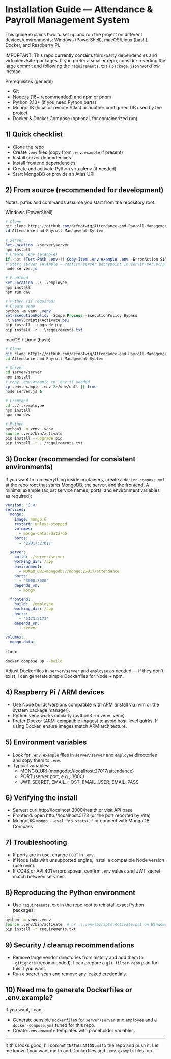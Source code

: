 # Installation Guide — Attendance & Payroll Management System

This guide explains how to set up and run the project on different devices/environments: Windows (PowerShell), macOS/Linux (bash), Docker, and Raspberry Pi.

IMPORTANT: This repo currently contains third-party dependencies and virtualenv/site-packages. If you prefer a smaller repo, consider reverting the large commit and following the `requirements.txt` / `package.json` workflow instead.

Prerequisites (general)
- Git
- Node.js (16+ recommended) and npm or pnpm
- Python 3.10+ (if you need Python parts)
- MongoDB (local or remote Atlas) or another configured DB used by the project
- Docker & Docker Compose (optional, for containerized run)


## 1) Quick checklist
- Clone the repo
- Create `.env` files (copy from `.env.example` if present)
- Install server dependencies
- Install frontend dependencies
- Create and activate Python virtualenv (if needed)
- Start MongoDB or provide an Atlas URI


## 2) From source (recommended for development)

Notes: paths and commands assume you start from the repository root.

Windows (PowerShell)

```powershell
# Clone
git clone https://github.com/defnotwig/Attendance-and-Payroll-Management-System.git
cd Attendance-and-Payroll-Management-System

# Server
Set-Location .\server\server
npm install
# Create .env (example)
if(-not (Test-Path .env)){ Copy-Item .env.example .env -ErrorAction SilentlyContinue }
# Start server (example — confirm server entrypoint in server/server/package.json or server.js)
node server.js

# Frontend
Set-Location ..\..\employee
npm install
npm run dev

# Python (if required)
# Create venv
python -m venv .venv
Set-ExecutionPolicy -Scope Process -ExecutionPolicy Bypass
.\.venv\Scripts\Activate.ps1
pip install --upgrade pip
pip install -r ..\requirements.txt
```

macOS / Linux (bash)

```bash
# Clone
git clone https://github.com/defnotwig/Attendance-and-Payroll-Management-System.git
cd Attendance-and-Payroll-Management-System

# Server
cd server/server
npm install
# copy .env.example to .env if needed
cp .env.example .env 2>/dev/null || true
node server.js &

# Frontend
cd ../../employee
npm install
npm run dev

# Python
python3 -m venv .venv
source .venv/bin/activate
pip install --upgrade pip
pip install -r ../requirements.txt
```


## 3) Docker (recommended for consistent environments)

If you want to run everything inside containers, create a `docker-compose.yml` at the repo root that starts MongoDB, the server, and the frontend. A minimal example (adjust service names, ports, and environment variables as required):

```yaml
version: '3.8'
services:
  mongo:
    image: mongo:6
    restart: unless-stopped
    volumes:
      - mongo-data:/data/db
    ports:
      - '27017:27017'

  server:
    build: ./server/server
    working_dir: /app
    environment:
      - MONGO_URI=mongodb://mongo:27017/attendance
    ports:
      - '3000:3000'
    depends_on:
      - mongo

  frontend:
    build: ./employee
    working_dir: /app
    ports:
      - '5173:5173'
    depends_on:
      - server

volumes:
  mongo-data:
```

Then:

```bash
docker compose up --build
```

Adjust Dockerfiles in `server/server` and `employee` as needed — if they don't exist, I can generate simple Dockerfiles for Node + npm.


## 4) Raspberry Pi / ARM devices

- Use Node builds/versions compatible with ARM (install via nvm or the system package manager).
- Python venv works similarly (python3 -m venv .venv).
- Prefer Docker (ARM-compatible images) to avoid host-level quirks. If using Docker, ensure images match ARM architecture.


## 5) Environment variables
- Look for `.env.example` files in `server/server` and `employee` directories and copy them to `.env`.
- Typical variables:
  - MONGO_URI (mongodb://localhost:27017/attendance)
  - PORT (server port, e.g., 3000)
  - JWT_SECRET, EMAIL_HOST, EMAIL_USER, EMAIL_PASS


## 6) Verifying the install
- Server: curl http://localhost:3000/health or visit API base
- Frontend: open http://localhost:5173 (or the port reported by Vite)
- MongoDB: `mongo --eval "db.stats()"` or connect with MongoDB Compass


## 7) Troubleshooting
- If ports are in use, change `PORT` in `.env`.
- If Node fails with unsupported engine, install a compatible Node version (use nvm).
- If CORS or API 401 errors appear, confirm `.env` values and JWT secret match between services.


## 8) Reproducing the Python environment
- Use `requirements.txt` in the repo root to reinstall exact Python packages:

```bash
python -m venv .venv
source .venv/bin/activate  # or .\.venv\Scripts\Activate.ps1 on Windows
pip install -r requirements.txt
```


## 9) Security / cleanup recommendations
- Remove large vendor directories from history and add them to `.gitignore` (recommended). I can prepare a `git filter-repo` plan for this if you want.
- Run a secret-scan and remove any leaked credentials.


## 10) Need me to generate Dockerfiles or .env.example?
If you want, I can:
- Generate sensible `Dockerfile`s for `server/server` and `employee` and a `docker-compose.yml` tuned for this repo.
- Create `.env.example` templates with placeholder variables.


---

If this looks good, I'll commit `INSTALLATION.md` to the repo and push it. Let me know if you want me to add Dockerfiles and `.env.example` files too.